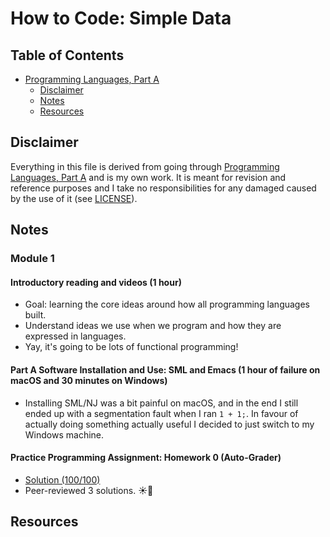 # How to Code: Simple Data

## Table of Contents

* [Programming Languages, Part A](#programming-languages-part-a)
  * [Disclaimer](#disclaimer)
  * [Notes](#notes)
  * [Resources](#resources)

## Disclaimer

Everything in this file is derived from going through [Programming Languages, Part A](https://www.coursera.org/learn/programming-languages) and is my own work. It is meant for revision and reference purposes and I take no responsibilities for any damaged caused by the use of it (see [LICENSE](https://github.com/honmanyau/study-notes/blob/master/LICENSE.md)).

## Notes

### Module 1

#### Introductory reading and videos (1 hour)

- Goal: learning the core ideas around how all programming languages built.
- Understand ideas we use when we program and how they are expressed in languages.
- Yay, it's going to be lots of functional programming!

#### Part A Software Installation and Use: SML and Emacs (1 hour of failure on macOS and 30 minutes on Windows)

- Installing SML/NJ was a bit painful on macOS, and in the end I still ended up with a segmentation fault when I ran `1 + 1;`. In favour of actually doing something actually useful I decided to just switch to my Windows machine.


#### Practice Programming Assignment: Homework 0 (Auto-Grader)

- [Solution (100/100)](./homework-0/homework-0-solution.sml)
- Peer-reviewed 3 solutions. ☀️🎉


## Resources